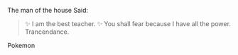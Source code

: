The man of the house Said:

>:sparkles: I am the best teacher. :sparkles:
> You shall fear because I have all the power.
> Trancendance.


Pokemon